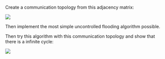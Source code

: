 Create a communication topology from this adjacency matrix:

![](img.jpg)

Then implement the most simple uncontrolled flooding algorithm possible.

Then try this algorithm with this communication topology and show that there is a infinite cycle: 

![](img2.jpg)